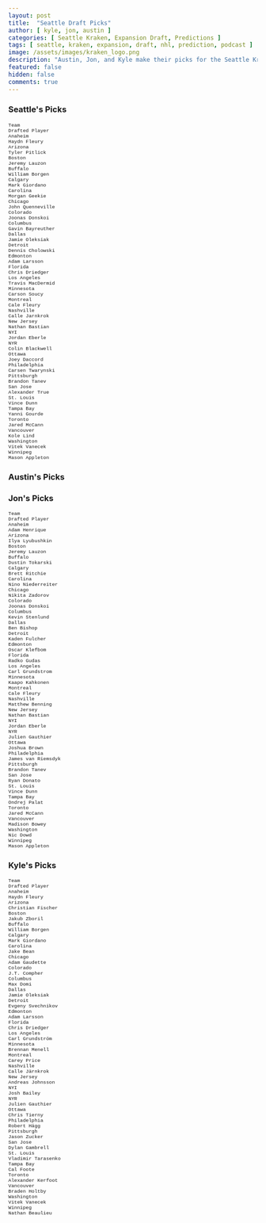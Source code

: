 ```yaml
---
layout: post
title:  "Seattle Draft Picks"
author: [ kyle, jon, austin ]
categories: [ Seattle Kraken, Expansion Draft, Predictions ]
tags: [ seattle, kraken, expansion, draft, nhl, prediction, podcast ]
image: /assets/images/kraken_logo.png
description: "Austin, Jon, and Kyle make their picks for the Seattle Kraken expansion draft. How much will Ron Francis agree with us?"
featured: false
hidden: false
comments: true
---
```


<div class="row">
  <div class="col-sm-12 col-md-6 col-lg-3">
    <div class="row">
      <h3>Seattle's Picks</h3>
    </div>
    <div class="row">
      <div class="div div-bordered div-hover div-condensed" style='font-family:"Courier New", Courier, monospace; font-size:70%'>
  <div class="row">
    <div class="col">
      Team
    </div>
    <div class="col">
      Drafted Player
    </div>
  </div>
  <div class="row">
    <div class="col">
      Anaheim
    </div>
    <div class="col">
      Haydn Fleury
    </div>
  </div>
  <div class="row">
    <div class="col">
      Arizona
    </div>
    <div class="col">
      Tyler Pitlick
    </div>
  </div>
  <div class="row">
    <div class="col">
      Boston
    </div>
    <div class="col">
      Jeremy Lauzon
    </div>
  </div>
  <div class="row">
    <div class="col">
      Buffalo
    </div>
    <div class="col">
      William Borgen
    </div>
  </div>
  <div class="row">
    <div class="col">
      Calgary
    </div>
    <div class="col">
      Mark Giordano
    </div>
  </div>
  <div class="row">
    <div class="col">
      Carolina
    </div>
    <div class="col">
      Morgan Geekie
    </div>
  </div>
  <div class="row">
    <div class="col">
      Chicago
    </div>
    <div class="col">
      John Quenneville
    </div>
  </div>
  <div class="row">
    <div class="col">
      Colorado
    </div>
    <div class="col">
      Joonas Donskoi
    </div>
  </div>
  <div class="row">
    <div class="col">
      Columbus
    </div>
    <div class="col">
      Gavin Bayreuther
    </div>
  </div>
  <div class="row">
    <div class="col">
      Dallas
    </div>
    <div class="col">
      Jamie Oleksiak
    </div>
  </div>
  <div class="row">
    <div class="col">
      Detroit
    </div>
    <div class="col">
      Dennis Cholowski
    </div>
  </div>
  <div class="row">
    <div class="col">
      Edmonton
    </div>
    <div class="col">
      Adam Larsson
    </div>
  </div>
  <div class="row">
    <div class="col">
      Florida
    </div>
    <div class="col">
      Chris Driedger
    </div>
  </div>
  <div class="row">
    <div class="col">
      Los Angeles
    </div>
    <div class="col">
      Travis MacDermid
    </div>
  </div>
  <div class="row">
    <div class="col">
      Minnesota
    </div>
    <div class="col">
      Carson Soucy
    </div>
  </div>
  <div class="row">
    <div class="col">
      Montreal
    </div>
    <div class="col">
      Cale Fleury
    </div>
  </div>
  <div class="row">
    <div class="col">
      Nashville
    </div>
    <div class="col">
      Calle Jarnkrok
    </div>
  </div>
  <div class="row">
    <div class="col">
      New Jersey
    </div>
    <div class="col">
      Nathan Bastian
    </div>
  </div>
  <div class="row">
    <div class="col">
      NYI
    </div>
    <div class="col">
      Jordan Eberle
    </div>
  </div>
  <div class="row">
    <div class="col">
      NYR
    </div>
    <div class="col">
      Colin Blackwell
    </div>
  </div>
  <div class="row">
    <div class="col">
      Ottawa
    </div>
    <div class="col">
      Joey Daccord
    </div>
  </div>
  <div class="row">
    <div class="col">
      Philadelphia
    </div>
    <div class="col">
      Carsen Twarynski
    </div>
  </div>
  <div class="row">
    <div class="col">
      Pittsburgh
    </div>
    <div class="col">
      Brandon Tanev
    </div>
  </div>
  <div class="row">
    <div class="col">
      San Jose
    </div>
    <div class="col">
      Alexander True
    </div>
  </div>
  <div class="row">
    <div class="col">
      St. Louis
    </div>
    <div class="col">
      Vince Dunn
    </div>
  </div>
  <div class="row">
    <div class="col">
      Tampa Bay
    </div>
    <div class="col">
      Yanni Gourde
    </div>
  </div>
  <div class="row">
    <div class="col">
      Toronto
    </div>
    <div class="col">
      Jared McCann
    </div>
  </div>
  <div class="row">
    <div class="col">
      Vancouver
    </div>
    <div class="col">
      Kole Lind
    </div>
  </div>
  <div class="row">
    <div class="col">
      Washington
    </div>
    <div class="col">
      Vitek Vanecek
    </div>
  </div>
  <div class="row">
    <div class="col">
      Winnipeg
    </div>
    <div class="col">
      Mason Appleton
    </div>
  </div>
</div>
    </div>
  </div>
  
  <div class="col-sm-12 col-md-6 col-lg-3">
    <h3>Austin's Picks</h3>
  </div>

  <div class="col-sm-12 col-md-6 col-lg-3">
    <div class="row">
      <h3>Jon's Picks</h3>
    </div>
    <div class="row">
      <div class="div div-bordered div-hover div-condensed" style='font-family:"Courier New", Courier, monospace; font-size:70%'>
  <div class="row">
    <div class="col">
      Team
    </div>
    <div class="col">
      Drafted Player
    </div>
  </div>
  <div class="row">
    <div class="col">
      Anaheim
    </div>
    <div class="col">
      Adam Henrique
    </div>
  </div>
  <div class="row">
    <div class="col">
      Arizona
    </div>
    <div class="col">
      Ilya Lyubushkin
    </div>
  </div>
  <div class="row">
    <div class="col">
      Boston
    </div>
    <div class="col">
      Jeremy Lauzon
    </div>
  </div>
  <div class="row">
    <div class="col">
      Buffalo
    </div>
    <div class="col">
      Dustin Tokarski
    </div>
  </div>
  <div class="row">
    <div class="col">
      Calgary
    </div>
    <div class="col">
      Brett Ritchie
    </div>
  </div>
  <div class="row">
    <div class="col">
      Carolina
    </div>
    <div class="col">
      Nino Niederreiter
    </div>
  </div>
  <div class="row">
    <div class="col">
      Chicago
    </div>
    <div class="col">
      Nikita Zadorov
    </div>
  </div>
  <div class="row">
    <div class="col">
      Colorado
    </div>
    <div class="col">
      Joonas Donskoi
    </div>
  </div>
  <div class="row">
    <div class="col">
      Columbus
    </div>
    <div class="col">
      Kevin Stenlund
    </div>
  </div>
  <div class="row">
    <div class="col">
      Dallas
    </div>
    <div class="col">
      Ben Bishop
    </div>
  </div>
  <div class="row">
    <div class="col">
      Detroit
    </div>
    <div class="col">
      Kaden Fulcher
    </div>
  </div>
  <div class="row">
    <div class="col">
      Edmonton
    </div>
    <div class="col">
      Oscar Klefbom
    </div>
  </div>
  <div class="row">
    <div class="col">
      Florida
    </div>
    <div class="col">
      Radko Gudas
    </div>
  </div>
  <div class="row">
    <div class="col">
      Los Angeles
    </div>
    <div class="col">
      Carl Grundstrom
    </div>
  </div>
  <div class="row">
    <div class="col">
      Minnesota
    </div>
    <div class="col">
      Kaapo Kahkonen
    </div>
  </div>
  <div class="row">
    <div class="col">
      Montreal
    </div>
    <div class="col">
      Cale Fleury
    </div>
  </div>
  <div class="row">
    <div class="col">
      Nashville
    </div>
    <div class="col">
      Matthew Benning
    </div>
  </div>
  <div class="row">
    <div class="col">
      New Jersey
    </div>
    <div class="col">
      Nathan Bastian
    </div>
  </div>
  <div class="row">
    <div class="col">
      NYI
    </div>
    <div class="col">
      Jordan Eberle
    </div>
  </div>
  <div class="row">
    <div class="col">
      NYR
    </div>
    <div class="col">
      Julien Gauthier
    </div>
  </div>
  <div class="row">
    <div class="col">
      Ottawa
    </div>
    <div class="col">
      Joshua Brown
    </div>
  </div>
  <div class="row">
    <div class="col">
      Philadelphia
    </div>
    <div class="col">
      James van Riemsdyk
    </div>
  </div>
  <div class="row">
    <div class="col">
      Pittsburgh
    </div>
    <div class="col">
      Brandon Tanev
    </div>
  </div>
  <div class="row">
    <div class="col">
      San Jose
    </div>
    <div class="col">
      Ryan Donato
    </div>
  </div>
  <div class="row">
    <div class="col">
      St. Louis
    </div>
    <div class="col">
      Vince Dunn
    </div>
  </div>
  <div class="row">
    <div class="col">
      Tampa Bay
    </div>
    <div class="col">
      Ondrej Palat
    </div>
  </div>
  <div class="row">
    <div class="col">
      Toronto
    </div>
    <div class="col">
      Jared McCann
    </div>
  </div>
  <div class="row">
    <div class="col">
      Vancouver
    </div>
    <div class="col">
      Madison Bowey
    </div>
  </div>
  <div class="row">
    <div class="col">
      Washington
    </div>
    <div class="col">
      Nic Dowd
    </div>
  </div>
  <div class="row">
    <div class="col">
      Winnipeg
    </div>
    <div class="col">
      Mason Appleton
    </div>
  </div>
</div>
    </div>
  </div>

  <div class="col-sm-12 col-md-6 col-lg-3">
    <div class="row">
      <h3>Kyle's Picks</h3>
    </div>
    <div class="row">
      <!-- <iframe src="https://docs.google.com/spreadsheets/d/e/2PACX-1vRBTHAZ8VJG3FuP4tWjsPI2zwYvb1ahDuBsgGTksQLQEGolF8W2Mi7xZJmLO_4tVoYZjArqMUFC8HWE/pubhtml?widget=true&amp;headers=false" height="770"></iframe> -->
      <div class="div div-bordered div-hover div-condensed" style='font-family:"Courier New", Courier, monospace; font-size:70%'>
  <div class="row">
    <div class="col">
      Team
    </div>
    <div class="col">
      Drafted Player
    </div>
  </div>
  <div class="row">
    <div class="col">
      Anaheim
    </div>
    <div class="col">
      Haydn Fleury
    </div>
  </div>
  <div class="row">
    <div class="col">
      Arizona
    </div>
    <div class="col">
      Christian Fischer
    </div>
  </div>
  <div class="row">
    <div class="col">
      Boston
    </div>
    <div class="col">
      Jakub Zboril
    </div>
  </div>
  <div class="row">
    <div class="col">
      Buffalo
    </div>
    <div class="col">
      William Borgen
    </div>
  </div>
  <div class="row">
    <div class="col">
      Calgary
    </div>
    <div class="col">
      Mark Giordano
    </div>
  </div>
  <div class="row">
    <div class="col">
      Carolina
    </div>
    <div class="col">
      Jake Bean
    </div>
  </div>
  <div class="row">
    <div class="col">
      Chicago
    </div>
    <div class="col">
      Adam Gaudette
    </div>
  </div>
  <div class="row">
    <div class="col">
      Colorado
    </div>
    <div class="col">
      J.T. Compher
    </div>
  </div>
  <div class="row">
    <div class="col">
      Columbus
    </div>
    <div class="col">
      Max Domi
    </div>
  </div>
  <div class="row">
    <div class="col">
      Dallas
    </div>
    <div class="col">
      Jamie Oleksiak
    </div>
  </div>
  <div class="row">
    <div class="col">
      Detroit
    </div>
    <div class="col">
      Evgeny Svechnikov
    </div>
  </div>
  <div class="row">
    <div class="col">
      Edmonton
    </div>
    <div class="col">
      Adam Larsson
    </div>
  </div>
  <div class="row">
    <div class="col">
      Florida
    </div>
    <div class="col">
      Chris Driedger
    </div>
  </div>
  <div class="row">
    <div class="col">
      Los Angeles
    </div>
    <div class="col">
      Carl Grundström
    </div>
  </div>
  <div class="row">
    <div class="col">
      Minnesota
    </div>
    <div class="col">
      Brennan Menell
    </div>
  </div>
  <div class="row">
    <div class="col">
      Montreal
    </div>
    <div class="col">
      Carey Price
    </div>
  </div>
  <div class="row">
    <div class="col">
      Nashville
    </div>
    <div class="col">
      Calle Järnkrok
    </div>
  </div>
  <div class="row">
    <div class="col">
      New Jersey
    </div>
    <div class="col">
      Andreas Johnsson
    </div>
  </div>
  <div class="row">
    <div class="col">
      NYI
    </div>
    <div class="col">
      Josh Bailey
    </div>
  </div>
  <div class="row">
    <div class="col">
      NYR
    </div>
    <div class="col">
      Julien Gauthier
    </div>
  </div>
  <div class="row">
    <div class="col">
      Ottawa
    </div>
    <div class="col">
      Chris Tierny
    </div>
  </div>
  <div class="row">
    <div class="col">
      Philadelphia
    </div>
    <div class="col">
      Robert Hägg
    </div>
  </div>
  <div class="row">
    <div class="col">
      Pittsburgh
    </div>
    <div class="col">
      Jason Zucker
    </div>
  </div>
  <div class="row">
    <div class="col">
      San Jose
    </div>
    <div class="col">
      Dylan Gambrell
    </div>
  </div>
  <div class="row">
    <div class="col">
      St. Louis
    </div>
    <div class="col">
      Vladimir Tarasenko
    </div>
  </div>
  <div class="row">
    <div class="col">
      Tampa Bay
    </div>
    <div class="col">
      Cal Foote
    </div>
  </div>
  <div class="row">
    <div class="col">
      Toronto
    </div>
    <div class="col">
      Alexander Kerfoot
    </div>
  </div>
  <div class="row">
    <div class="col">
      Vancouver
    </div>
    <div class="col">
      Braden Holtby
    </div>
  </div>
  <div class="row">
    <div class="col">
      Washington
    </div>
    <div class="col">
      Vitek Vanecek
    </div>
  </div>
  <div class="row">
    <div class="col">
      Winnipeg
    </div>
    <div class="col">
      Nathan Beaulieu
    </div>
  </div>
</div>
    </div>
  </div>
</div>
